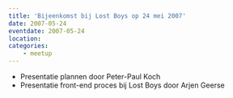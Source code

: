 ```yaml
---
title: 'Bijeenkomst bij Lost Boys op 24 mei 2007'
date: 2007-05-24
eventdate: 2007-05-24
location:
categories:
    - meetup
---
```


- Presentatie plannen door Peter-Paul Koch
- Presentatie front-end proces bij Lost Boys door Arjen Geerse
